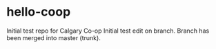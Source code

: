 # hello-coop
Initial test repo for Calgary Co-op
Initial test edit on branch.
Branch has been merged into master (trunk).
